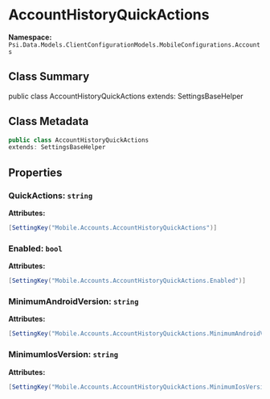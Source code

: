 # AccountHistoryQuickActions

**Namespace:** `Psi.Data.Models.ClientConfigurationModels.MobileConfigurations.Accounts`

## Class Summary

public class AccountHistoryQuickActions
extends: SettingsBaseHelper

## Class Metadata

```typescript
public class AccountHistoryQuickActions
extends: SettingsBaseHelper
```

## Properties

### QuickActions: `string`

**Attributes:**
```csharp
[SettingKey("Mobile.Accounts.AccountHistoryQuickActions")]
```

### Enabled: `bool`

**Attributes:**
```csharp
[SettingKey("Mobile.Accounts.AccountHistoryQuickActions.Enabled")]
```

### MinimumAndroidVersion: `string`

**Attributes:**
```csharp
[SettingKey("Mobile.Accounts.AccountHistoryQuickActions.MinimumAndroidVersion")]
```

### MinimumIosVersion: `string`

**Attributes:**
```csharp
[SettingKey("Mobile.Accounts.AccountHistoryQuickActions.MinimumIosVersion")]
```
